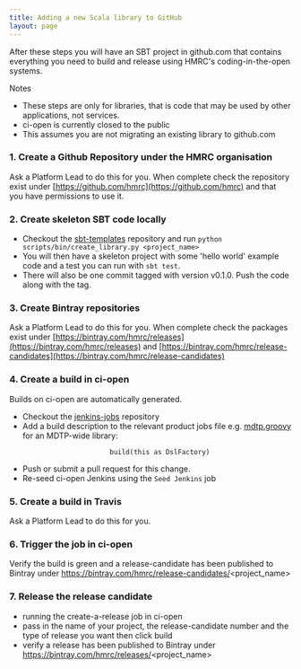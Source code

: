 ```yaml
---
title: Adding a new Scala library to GitHub
layout: page
---
```


After these steps you will have an SBT project in github.com that contains everything you need to build and release
using HMRC's coding-in-the-open systems.

Notes

+ These steps are only for libraries, that is code that may be used by other applications, not services.
+ ci-open is currently closed to the public
+ This assumes you are not migrating an existing library to github.com

### 1. Create a Github Repository under the HMRC organisation

Ask a Platform Lead to do this for you. When complete check the repository exist under [https://github.com/hmrc](https://github.com/hmrc) and that you have permissions to use it.

### 2. Create skeleton SBT code locally

+ Checkout the [sbt-templates](https://github.com/hmrc/sbt-templates) repository and run `python scripts/bin/create_library.py <project_name>`
+ You will then have a skeleton project with some 'hello world' example code and a test you can run with `sbt test`.
+ There will also be one commit tagged with version v0.1.0. Push the code along with the tag.

### 3. Create Bintray repositories

Ask a Platform Lead to do this for you. When complete check the packages exist under [https://bintray.com/hmrc/releases](https://bintray.com/hmrc/releases) and [https://bintray.com/hmrc/release-candidates](https://bintray.com/hmrc/release-candidates)

### 4. Create a build in ci-open

Builds on ci-open are automatically generated.

+ Checkout the [jenkins-jobs](https://github.com/hmrc/jenkins-jobs/) repository
+ Add a build description to the relevant product jobs file e.g. [mdtp.groovy](https://github.com/hmrc/jenkins-jobs/blob/master/jobs/mdtp.groovy) for an MDTP-wide library:

```new SbtLibraryJobBuilder('project_name').
                         build(this as DslFactory)
```

+ Push or submit a pull request for this change.
+ Re-seed ci-open Jenkins using the `Seed Jenkins` job

### 5. Create a build in Travis

Ask a Platform Lead to do this for you.

### 6. Trigger the job in ci-open

Verify the build is green and a release-candidate has been published to Bintray under https://bintray.com/hmrc/release-candidates/<project_name>

### 7. Release the release candidate

+ running the create-a-release job in ci-open
+ pass in the name of your project, the release-candidate number and the type of release you want then click build
+ verify a release has been published to Bintray under https://bintray.com/hmrc/releases/<project_name>
